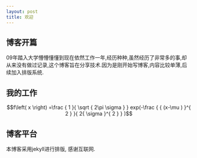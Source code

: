 ```yaml
---
layout: post
title: 欢迎
---
```


## 博客开篇
09年踏入大学懵懵懂懂到现在依然工作一年,经历种种,虽然经历了非常多的事,却从来没有做过记录,这个博客旨在分享技术.因为是刚开始写博客,内容比较单薄,后续加入排版系统.


## 我的工作

$$f\left( x \right) =\frac { 1 }{ \sqrt { 2\pi \sigma  }  } exp(-\frac { { (x-\mu ) }^{ 2 } }{ 2{ \sigma  }^{ 2 } } )$$


## 博客平台

本博客采用jekyll进行排版, 感谢互联网.